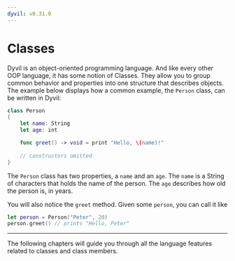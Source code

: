 ```yaml
---
dyvil: v0.31.0
---
```


# Classes

Dyvil is an object-oriented programming language. And like every other OOP language, it has some notion of Classes. They allow you to group common behavior and properties into one structure that describes objects. The example below displays how a common example, the `Person` class, can be written in Dyvil:

```swift
class Person
{
    let name: String
    let age: int

    func greet() -> void = print "Hello, \(name)!"
    
    // constructors omitted
}
```

The `Person` class has two properties, a `name` and an `age`. The `name` is a String of characters that holds the name of the person. The `age` describes how old the person is, in years.

You will also notice the `greet` method. Given some `person`, you can call it like

```swift
let person = Person("Peter", 20)
person.greet() // prints "Hello, Peter"
```

---

The following chapters will guide you through all the language features related to classes and class members.

